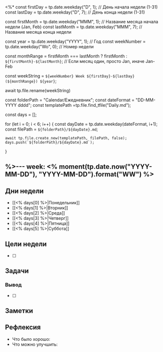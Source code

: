 <%*
const firstDay = tp.date.weekday("D", 1); // День начала недели (1-31)
const lastDay = tp.date.weekday("D", 7); // День конца недели (1-31)

const firstMonth = tp.date.weekday("MMM", 1); // Название месяца начала недели (Jan, Feb)
const lastMonth = tp.date.weekday("MMM", 7); // Название месяца конца недели

const year = tp.date.weekday("YYYY", 1); // Год
const weekNumber = tp.date.weekday("Wo", 0); // Номер недели

const monthRange = firstMonth === lastMonth ? firstMonth : `${firstMonth}-${lastMonth}`; // Если месяц один, просто Jan, иначе Jan-Feb

const weekString = `${weekNumber} Week ${firstDay}-${lastDay} (${monthRange}) ${year}`;


await tp.file.rename(weekString)


const folderPath = "Calendar/Ежедневник"; 
const dateFormat = "DD-MM-YYYY dddd";
const templatePath =tp.file.find_tfile("Daily.md");

const days = [];

for (let i = 0; i < 6; i++) {
    const dayDate = tp.date.weekday(dateFormat, i+1);
    const filePath = `${folderPath}/${dayDate}.md`;
    
    await tp.file.create_new(templatePath, filePath, false);
    days.push(`${folderPath}/${dayDate}.md`);
}

%>---
week: <% moment(tp.date.now("YYYY-MM-DD"), "YYYY-MM-DD").format("WW") %>
---
## Дни недели

- [[<% days[0] %>|Понедельник]]
- [[<% days[1] %>|Вторник]]
- [[<% days[2] %>|Среда]]
- [[<% days[3] %>|Четверг]]
- [[<% days[4] %>|Пятница]]
- [[<% days[5] %>|Суббота]]

## Цели недели

- [ ]

## Задачи

### Вывод

- [ ]

## Заметки

## Рефлексия

- Что было хорошо:
- Что можно улучшить: